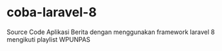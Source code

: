 # coba-laravel-8
Source Code Aplikasi Berita dengan menggunakan framework laravel 8 mengikuti playlist WPUNPAS

